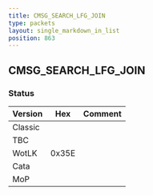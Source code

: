 ```yaml
---
title: CMSG_SEARCH_LFG_JOIN
type: packets
layout: single_markdown_in_list
position: 863
---
```


## CMSG_SEARCH_LFG_JOIN

### Status

Version    | Hex        | Comment
---------- | ---------- | ---------- 
Classic    |            | 
TBC        |            | 
WotLK      | 0x35E      | 
Cata       |            | 
MoP        |            | 